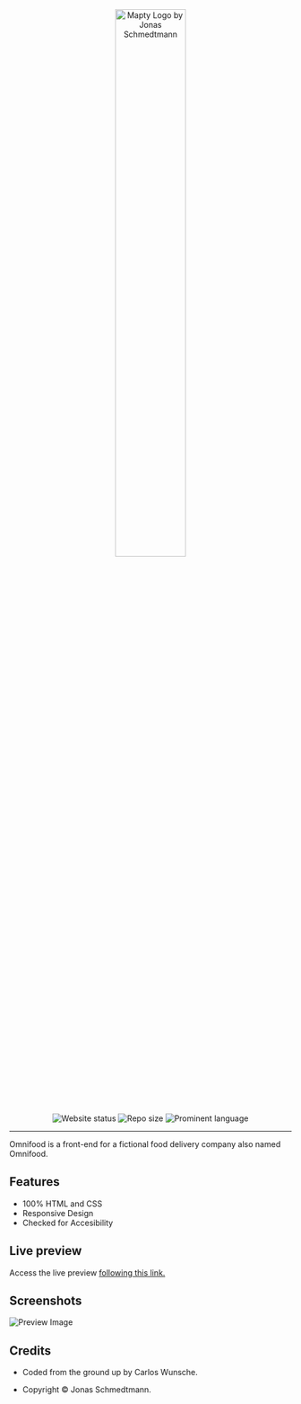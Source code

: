 <div align="center">
  <a href="https://cw-mapty.netlify.app">
    <img width="50%" src="logo-inverted.png" alt="Mapty Logo by Jonas Schmedtmann" title="Mapty Logo by Jonas Schmedtmann">
  </a>
</div>
<br/>
<div align="center">
  <img src="https://img.shields.io/website?up_message=online&amp;url=https%3A%2F%2Fcw-mapty.netlify.app" alt="Website status">
    <img src="https://img.shields.io/github/repo-size/carloswunsche/mapty" alt="Repo size">
    <img src="https://img.shields.io/github/languages/top/carloswunsche/mapty" alt="Prominent language">
</div>

---

Omnifood is a front-end for a fictional food delivery company also named Omnifood.

## Features

- 100% HTML and CSS
- Responsive Design
- Checked for Accesibility

## Live preview

Access the live preview [following this link.](https://cw-mapty.netlify.app)

## Screenshots

![Preview Image](preview.png)

## Credits

- Coded from the ground up by Carlos Wunsche.

- Copyright &copy; Jonas Schmedtmann.
